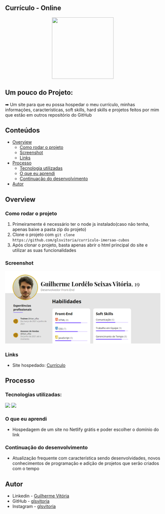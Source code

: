 ## Currículo - Online
<p align="center">
  <img src="https://img.icons8.com/plasticine/2x/circled-play.png" width="200px" height="200px"/></p>
<p align="center">

## Um pouco do Projeto:

➡ Um site para que eu possa hospedar o meu currículo, minhas informações, características, soft skills, hard skills e projetos feitos por mim que estão em outros repositório do GitHub

## Conteúdos

- [Overview](#overview)
  - [Como rodar o projeto](#como-rodar-o-projeto)
  - [Screenshot](#screenshot)
  - [Links](#links)
- [Processo](#processo)
  - [Tecnologia utilizadas](#tecnologias-utilizadas)
  - [O que eu aprendi](#oque-eu-aprendi)
  - [Continuação do desenvolvimento](#continuacao-do-desenvolvimento)
- [Autor](#autor)

## Overview

### Como rodar o projeto

 1. Primeiramente é necessário ter o node js instalado(caso não tenha, apenas baixe a pasta zip do projeto) 
 2. Clone o projeto com `git clone https://github.com/glsvitoria/curriculo-imersao-cubos`
 3. Após clonar o projeto, basta apenas abrir o html principal do site e utilizar as suas funcionalidades

### Screenshot
![](./images/Screenshot.png)
### Links
- Site hospedado: [Currículo](https://glsvitoria.netlify.app)

## Processo

### Tecnologias utilizadas:

[<img src="https://img.shields.io/static/v1?label=&message=HTML&color=orange&style=for-the-badge&logo=HTML5&logoColor=white" />](https://github.com/glsvitoria)
[<img src="https://img.shields.io/static/v1?label=&message=CSS&color=blue&style=for-the-badge&logo=CSS3&logoColor=white" />](https://github.com/glsvitoria)

### O que eu aprendi
 - Hospedagem de um site no Netlify grátis e poder escolher o domínio do link
 
### Continuação do desenvolvimento
 - Atualização frequente com característica sendo desenvolvidades, novos conhecimentos de programação e adição de projetos que serão criados com o tempo

## Autor
- Linkedin - [Guilherme Vitória](https://www.linkedin.com/in/glsvitoria/)
- GitHub - [glsvitoria](https://github.com/glsvitoria)
- Instagram - [glsvitoria](https://www.instagram.com/glsvitoria/)
